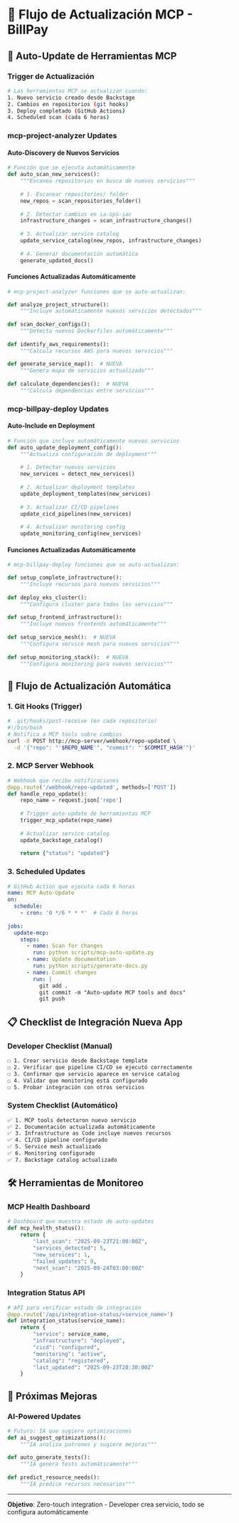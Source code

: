 # 🔄 Flujo de Actualización MCP - BillPay

## 🎯 Auto-Update de Herramientas MCP

### **Trigger de Actualización**
```bash
# Las herramientas MCP se actualizan cuando:
1. Nuevo servicio creado desde Backstage
2. Cambios en repositorios (git hooks)
3. Deploy completado (GitHub Actions)
4. Scheduled scan (cada 6 horas)
```

### **mcp-project-analyzer Updates**

#### **Auto-Discovery de Nuevos Servicios**
```python
# Función que se ejecuta automáticamente
def auto_scan_new_services():
    """Escanea repositorios en busca de nuevos servicios"""
    
    # 1. Escanear repositories/ folder
    new_repos = scan_repositories_folder()
    
    # 2. Detectar cambios en ia-ops-iac
    infrastructure_changes = scan_infrastructure_changes()
    
    # 3. Actualizar service catalog
    update_service_catalog(new_repos, infrastructure_changes)
    
    # 4. Generar documentación automática
    generate_updated_docs()
```

#### **Funciones Actualizadas Automáticamente**
```python
# mcp-project-analyzer funciones que se auto-actualizan:

def analyze_project_structure():
    """Incluye automáticamente nuevos servicios detectados"""
    
def scan_docker_configs():
    """Detecta nuevos Dockerfiles automáticamente"""
    
def identify_aws_requirements():
    """Calcula recursos AWS para nuevos servicios"""
    
def generate_service_map():  # NUEVA
    """Genera mapa de servicios actualizado"""
    
def calculate_dependencies():  # NUEVA
    """Calcula dependencias entre servicios"""
```

### **mcp-billpay-deploy Updates**

#### **Auto-Include en Deployment**
```python
# Función que incluye automáticamente nuevos servicios
def auto_update_deployment_config():
    """Actualiza configuración de deployment"""
    
    # 1. Detectar nuevos servicios
    new_services = detect_new_services()
    
    # 2. Actualizar deployment templates
    update_deployment_templates(new_services)
    
    # 3. Actualizar CI/CD pipelines
    update_cicd_pipelines(new_services)
    
    # 4. Actualizar monitoring config
    update_monitoring_config(new_services)
```

#### **Funciones Actualizadas Automáticamente**
```python
# mcp-billpay-deploy funciones que se auto-actualizan:

def setup_complete_infrastructure():
    """Incluye recursos para nuevos servicios"""
    
def deploy_eks_cluster():
    """Configura cluster para todos los servicios"""
    
def setup_frontend_infrastructure():
    """Incluye nuevos frontends automáticamente"""
    
def setup_service_mesh():  # NUEVA
    """Configura service mesh para nuevos servicios"""
    
def setup_monitoring_stack():  # NUEVA
    """Configura monitoring para nuevos servicios"""
```

## 🔄 Flujo de Actualización Automática

### **1. Git Hooks (Trigger)**
```bash
# .git/hooks/post-receive (en cada repositorio)
#!/bin/bash
# Notifica a MCP tools sobre cambios
curl -X POST http://mcp-server/webhook/repo-updated \
  -d '{"repo": "'$REPO_NAME'", "commit": "'$COMMIT_HASH'"}'
```

### **2. MCP Server Webhook**
```python
# Webhook que recibe notificaciones
@app.route('/webhook/repo-updated', methods=['POST'])
def handle_repo_update():
    repo_name = request.json['repo']
    
    # Trigger auto-update de herramientas MCP
    trigger_mcp_update(repo_name)
    
    # Actualizar service catalog
    update_backstage_catalog()
    
    return {"status": "updated"}
```

### **3. Scheduled Updates**
```yaml
# GitHub Action que ejecuta cada 6 horas
name: MCP Auto-Update
on:
  schedule:
    - cron: '0 */6 * * *'  # Cada 6 horas
    
jobs:
  update-mcp:
    steps:
      - name: Scan for changes
        run: python scripts/mcp-auto-update.py
      - name: Update documentation
        run: python scripts/generate-docs.py
      - name: Commit changes
        run: |
          git add .
          git commit -m "Auto-update MCP tools and docs"
          git push
```

## 📋 Checklist de Integración Nueva App

### **Developer Checklist (Manual)**
```bash
☐ 1. Crear servicio desde Backstage template
☐ 2. Verificar que pipeline CI/CD se ejecutó correctamente
☐ 3. Confirmar que servicio aparece en service catalog
☐ 4. Validar que monitoring está configurado
☐ 5. Probar integración con otros servicios
```

### **System Checklist (Automático)**
```bash
✅ 1. MCP tools detectaron nuevo servicio
✅ 2. Documentación actualizada automáticamente
✅ 3. Infrastructure as Code incluye nuevos recursos
✅ 4. CI/CD pipeline configurado
✅ 5. Service mesh actualizado
✅ 6. Monitoring configurado
✅ 7. Backstage catalog actualizado
```

## 🛠️ Herramientas de Monitoreo

### **MCP Health Dashboard**
```python
# Dashboard que muestra estado de auto-updates
def mcp_health_status():
    return {
        "last_scan": "2025-09-23T21:00:00Z",
        "services_detected": 5,
        "new_services": 1,
        "failed_updates": 0,
        "next_scan": "2025-09-24T03:00:00Z"
    }
```

### **Integration Status API**
```python
# API para verificar estado de integración
@app.route('/api/integration-status/<service_name>')
def integration_status(service_name):
    return {
        "service": service_name,
        "infrastructure": "deployed",
        "cicd": "configured", 
        "monitoring": "active",
        "catalog": "registered",
        "last_updated": "2025-09-23T20:30:00Z"
    }
```

## 🚀 Próximas Mejoras

### **AI-Powered Updates**
```python
# Futuro: IA que sugiere optimizaciones
def ai_suggest_optimizations():
    """IA analiza patrones y sugiere mejoras"""
    
def auto_generate_tests():
    """IA genera tests automáticamente"""
    
def predict_resource_needs():
    """IA predice recursos necesarios"""
```

---
**Objetivo**: Zero-touch integration - Developer crea servicio, todo se configura automáticamente
